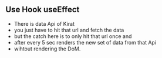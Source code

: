 ## Use Hook useEffect 

- There is data Api of Kirat 
- you just have to hit that url and fetch the data 
- but the catch here is to only hit that url once and 
- after every 5 sec renders the new set of data from that Api
- wihtout rendering the DoM.
